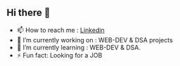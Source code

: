 ## Hi there 👋
- 📫 How to reach me : [Linkedin](https://www.linkedin.com/in/bishwanathpaul/)
- 🔭 I’m currently working on : WEB-DEV & DSA projects
- 🌱 I’m currently learning : WEB-DEV & DSA.
- ⚡ Fun fact: Looking for a JOB



<!--
**Bishwa7/Bishwa7** is a ✨ _special_ ✨ repository because its `README.md` (this file) appears on your GitHub profile.

Here are some ideas to get you started:

- 🔭 I’m currently working on ...
- 🌱 I’m currently learning ...
- 👯 I’m looking to collaborate on ...
- 🤔 I’m looking for help with ...
- 💬 Ask me about ...
- 📫 How to reach me: ...
- 😄 Pronouns: ...
- ⚡ Fun fact: ...
-->
